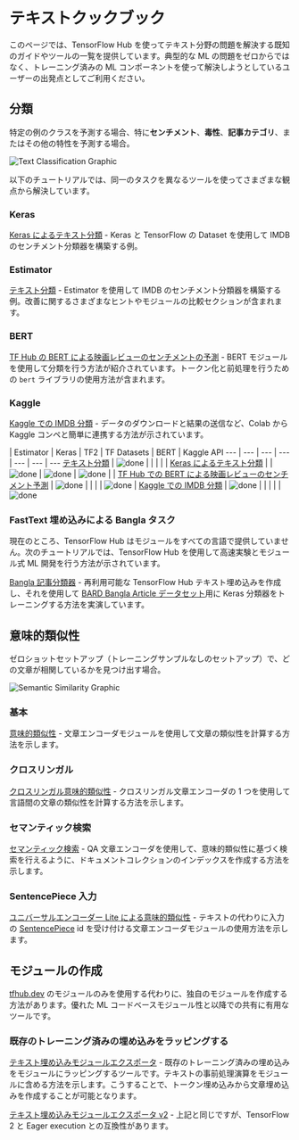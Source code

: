 # テキストクックブック

このページでは、TensorFlow Hub を使ってテキスト分野の問題を解決する既知のガイドやツールの一覧を提供しています。典型的な ML の問題をゼロからではなく、トレーニング済みの ML コンポーネントを使って解決しようとしているユーザーの出発点としてご利用ください。

## 分類

特定の例のクラスを予測する場合、特に**センチメント**、**毒性**、**記事カテゴリ**、またはその他の特性を予測する場合。

![Text Classification Graphic](https://www.gstatic.com/aihub/tfhub/universal-sentence-encoder/example-classification.png)

以下のチュートリアルでは、同一のタスクを異なるツールを使ってさまざまな観点から解決しています。

### Keras

[Keras によるテキスト分類](https://www.tensorflow.org/tutorials/keras/text_classification_with_hub) - Keras と TensorFlow の Dataset を使用して IMDB のセンチメント分類器を構築する例。

### Estimator

[テキスト分類](https://github.com/tensorflow/hub/blob/master/docs/tutorials/text_classification_with_tf_hub.ipynb) - Estimator を使用して IMDB のセンチメント分類器を構築する例。改善に関するさまざまなヒントやモジュールの比較セクションが含まれます。

### BERT

[TF Hub の BERT による映画レビューのセンチメントの予測](https://github.com/google-research/bert/blob/master/predicting_movie_reviews_with_bert_on_tf_hub.ipynb) - BERT モジュールを使用して分類を行う方法が紹介されています。トークン化と前処理を行うための `bert` ライブラリの使用方法が含まれます。

### Kaggle

[Kaggle での IMDB 分類](https://github.com/tensorflow/hub/blob/master/examples/colab/text_classification_with_tf_hub_on_kaggle.ipynb) - データのダウンロードと結果の送信など、Colab から Kaggle コンペと簡単に連携する方法が示されています。

 | Estimator | Keras | TF2 | TF Datasets | BERT | Kaggle API
--- | --- | --- | --- | --- | --- | ---
[テキスト分類](https://www.tensorflow.org/hub/tutorials/text_classification_with_tf_hub) | ![done](https://www.gstatic.com/images/icons/material/system_gm/1x/bigtop_done_googblue_18dp.png) |  |  |  |  |
[Keras によるテキスト分類](https://www.tensorflow.org/tutorials/keras/text_classification_with_hub) |  | ![done](https://www.gstatic.com/images/icons/material/system_gm/1x/bigtop_done_googblue_18dp.png) | ![done](https://www.gstatic.com/images/icons/material/system_gm/1x/bigtop_done_googblue_18dp.png) | ![done](https://www.gstatic.com/images/icons/material/system_gm/1x/bigtop_done_googblue_18dp.png) |  |
[TF Hub での BERT による映画レビューのセンチメント予測](https://github.com/google-research/bert/blob/master/predicting_movie_reviews_with_bert_on_tf_hub.ipynb) | ![done](https://www.gstatic.com/images/icons/material/system_gm/1x/bigtop_done_googblue_18dp.png) |  |  |  | ![done](https://www.gstatic.com/images/icons/material/system_gm/1x/bigtop_done_googblue_18dp.png) |
[Kaggle での IMDB 分類](https://github.com/tensorflow/hub/blob/master/examples/colab/text_classification_with_tf_hub_on_kaggle.ipynb) | ![done](https://www.gstatic.com/images/icons/material/system_gm/1x/bigtop_done_googblue_18dp.png) |  |  |  |  | ![done](https://www.gstatic.com/images/icons/material/system_gm/1x/bigtop_done_googblue_18dp.png)

### FastText 埋め込みによる Bangla タスク

現在のところ、TensorFlow Hub はモジュールをすべての言語で提供していません。次のチュートリアルでは、TensorFlow Hub を使用して高速実験とモジュール式 ML 開発を行う方法が示されています。

[Bangla 記事分類器](https://github.com/tensorflow/hub/blob/master/examples/colab/bangla_article_classifier.ipynb) - 再利用可能な TensorFlow Hub テキスト埋め込みを作成し、それを使用して [BARD Bangla Article データセット](https://github.com/tanvirfahim15/BARD-Bangla-Article-Classifier)用に Keras 分類器をトレーニングする方法を実演しています。

## 意味的類似性

ゼロショットセットアップ（トレーニングサンプルなしのセットアップ）で、どの文章が相関しているかを見つけ出す場合。

![Semantic Similarity Graphic](https://www.gstatic.com/aihub/tfhub/universal-sentence-encoder/example-similarity.png)

### 基本

[意味的類似性](https://github.com/tensorflow/hub/blob/master/examples/colab/semantic_similarity_with_tf_hub_universal_encoder.ipynb) - 文章エンコーダモジュールを使用して文章の類似性を計算する方法を示します。

### クロスリンガル

[クロスリンガル意味的類似性](https://github.com/tensorflow/hub/blob/master/examples/colab/cross_lingual_similarity_with_tf_hub_multilingual_universal_encoder.ipynb) - クロスリンガル文章エンコーダの 1 つを使用して言語間の文章の類似性を計算する方法を示します。

### セマンティック検索

[セマンティック検索](https://github.com/tensorflow/hub/blob/master/examples/colab/retrieval_with_tf_hub_universal_encoder_qa.ipynb) - QA 文章エンコーダを使用して、意味的類似性に基づく検索を行えるように、ドキュメントコレクションのインデックスを作成する方法を示します。

### SentencePiece 入力

[ユニバーサルエンコーダー Lite による意味的類似性](https://github.com/tensorflow/hub/blob/master/examples/colab/semantic_similarity_with_tf_hub_universal_encoder_lite.ipynb) - テキストの代わりに入力の [SentencePiece](https://github.com/google/sentencepiece) id を受け付ける文章エンコーダモジュールの使用方法を示します。

## モジュールの作成

[tfhub.dev](https://tfhub.dev) のモジュールのみを使用する代わりに、独自のモジュールを作成する方法があります。優れた ML コードベースモジュール性と以降での共有に有用なツールです。

### 既存のトレーニング済みの埋め込みをラッピングする

[テキスト埋め込みモジュールエクスポータ](https://github.com/tensorflow/hub/blob/master/examples/text_embeddings/export.py) - 既存のトレーニング済みの埋め込みをモジュールにラッピングするツールです。テキストの事前処理演算をモジュールに含める方法を示します。こうすることで、トークン埋め込みから文章埋め込みを作成することが可能となります。

[テキスト埋め込みモジュールエクスポータ v2](https://github.com/tensorflow/hub/blob/master/examples/text_embeddings_v2/export_v2.py) - 上記と同じですが、TensorFlow 2 と Eager execution との互換性があります。

